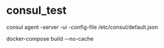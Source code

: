 # consul_test

consul agent -server -ui -config-file /etc/consul/default.json

docker-compose build --no-cache
